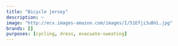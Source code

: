 ```yaml
---
title: "Bicycle jersey"
description: ~
image: "http://ecx.images-amazon.com/images/I/51Efji3uBVL.jpg"
brands: []
purposes: [cycling, dress, evacuate-sweating]
---
```

